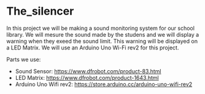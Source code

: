 # The_silencer
In this project we will be making a sound monitoring system for our school library.
We will mesure the sound made by the studens and we will display a warning when they exeed the sound limit.
This warning will be displayed on a LED Matrix.
We will use an Arduino Uno Wi-Fi rev2 for this project.



Parts we use:
 - Sound Sensor: https://www.dfrobot.com/product-83.html
 - LED Matrix: https://www.dfrobot.com/product-1643.html
 - Arduino Uno Wifi rev2: https://store.arduino.cc/arduino-uno-wifi-rev2
